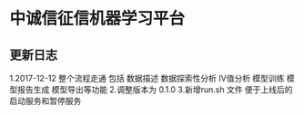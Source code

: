
# 中诚信征信机器学习平台

## 更新日志

1.2017-12-12 整个流程走通
包括 数据描述 数据探索性分析 IV值分析 模型训练 模型报告生成 模型导出等功能
2.调整版本为 0.1.0
3.新增run.sh 文件 便于上线后的启动服务和暂停服务